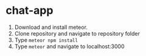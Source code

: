 # chat-app

1. Download and install meteor.
2. Clone repository and navigate to repository folder
3. Type `meteor npm install`
4. Type `meteor` and navigate to localhost:3000
